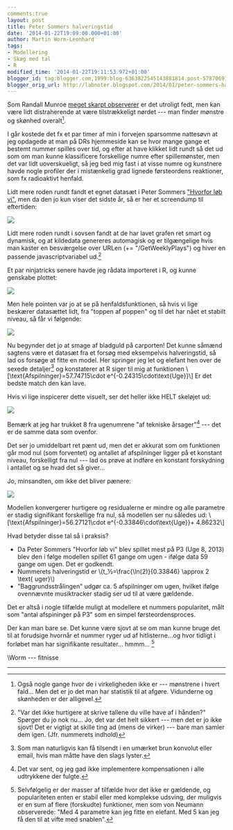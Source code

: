 ```yaml
---
comments:true
layout: post
title: Peter Sommers halveringstid
date: '2014-01-22T19:09:00.000+01:00'
author: Martin Worm-Leonhard
tags:
- Modellering
- Skæg med tal
- R
modified_time: '2014-01-22T19:11:53.972+01:00'
blogger_id: tag:blogger.com,1999:blog-6363822545143881814.post-5787069143387009690
blogger_orig_url: http://labnoter.blogspot.com/2014/01/peter-sommers-halveringstid.html
---
```


Som Randall Munroe [meget skarpt observerer](http://xkcd.com/877/) er
det utroligt fedt, men kan være lidt distraherende at være
tilstrækkeligt nørdet --- man finder mønstre og skønhed overalt[^1]. 

I går kostede det fx et par timer af min i forvejen sparsomme nattesøvn at
jeg opdagede at man på DRs hjemmeside kan se hvor mange gange et bestemt
nummer spilles over tid, og efter at have klikket lidt rundt så det ud
som om man kunne klassificere forskellige numre efter spillemønster, men
det var lidt uoverskueligt, så jeg bed mig fast i at visse numre og
kunstnere havde nogle profiler der i mistænkelig grad lignede
førsteordens reaktioner, som fx radioaktivt henfald.

Lidt mere roden rundt fandt et egnet datasæt i Peter Sommers
["Hvorfor løb vi"](http://www.dr.dk/musik/titel/hvorfor%20l%C3%B8b%20vi/2372890-1-1),
men da den jo kun viser det sidste år, så er her et screendump til
eftertiden:

[![]({{site.url}}/images/-fxQ0XJ1LQx8/Ut__x9C04wI/AAAAAAAACHw/kVhlXXVC3Us/s1600/Sommer.png)]({{site.url}}/images/-fxQ0XJ1LQx8/Ut__x9C04wI/AAAAAAAACHw/kVhlXXVC3Us/s1600/Sommer.png)

Lidt mere roden rundt i sovsen fandt at de har lavet grafen ret smart og
dynamisk, og at kildedata genereres automagisk og er tilgængelige hvis
man kaster en besværgelse over URLen (+= "/GetWeeklyPlays") og hiver en
passende javascriptvariabel ud.[^2]

Et par ninjatricks senere havde jeg rådata importeret i R, og kunne
genskabe plottet:

[![]({{site.url}}/images/-U0RbXgJvgDQ/UuABqs20sfI/AAAAAAAACH8/vd7zS-y0INg/s1600/Rplot1.png)]({{site.url}}/images/-U0RbXgJvgDQ/UuABqs20sfI/AAAAAAAACH8/vd7zS-y0INg/s1600/Rplot1.png)

Men hele pointen var jo at se på henfaldsfunktionen, så hvis vi lige
beskærer datasættet lidt, fra "toppen af poppen" og til det har nået et
stabilt niveau, så får vi følgende:

[![]({{site.url}}/images/-zqsAZPUGHOY/UuACHzaXlNI/AAAAAAAACIE/GvDfyap4Y1E/s1600/Rplot2.png)]({{site.url}}/images/-zqsAZPUGHOY/UuACHzaXlNI/AAAAAAAACIE/GvDfyap4Y1E/s1600/Rplot2.png)

Nu begynder det jo at smage af bladguld på carporten! Det kunne såmænd
sagtens være et datasæt fra et forsøg med eksempelvis halveringstid, så
lad os forsøge at fitte en model. Her springer jeg let og elefant hen
over de sexede detaljer[^3] og konstaterer at R siger til mig at
funktionen \\[\text{Afspilninger}=57.74715\cdot e^{-0.24315\cdot\text{Uge}}\\] 
Er det bedste match den kan lave. 

Hvis vi lige inspicerer dette visuelt, ser det heller ikke HELT skeløjet
ud:

[![]({{site.url}}/images/-YgC2jlI9JoQ/UuADUTQoQrI/AAAAAAAACIQ/M3a0wV18cS0/s1600/Rplot3.png)]({{site.url}}/images/-YgC2jlI9JoQ/UuADUTQoQrI/AAAAAAAACIQ/M3a0wV18cS0/s1600/Rplot3.png)

Bemærk at jeg har trukket 8 fra ugenumrene "af tekniske årsager"[^4] ---
det er de samme data som ovenfor.

Det ser jo umiddelbart ret pænt ud, men det er akkurat som om funktionen
går mod nul (som forventet) og antallet af afspilninger ligger på et
konstant niveau, forskelligt fra nul --- lad os prøve at indføre en
konstant forskydning i antallet og se hvad det så giver...

Jo, minsandten, om ikke det bliver pænere:

[![]({{site.url}}/images/-ciEns1DhhRE/UuAEeQZVRNI/AAAAAAAACIY/xFSSMD4Rz54/s1600/Rplot4.png)]({{site.url}}/images/-ciEns1DhhRE/UuAEeQZVRNI/AAAAAAAACIY/xFSSMD4Rz54/s1600/Rplot4.png)

Modellen konvergerer hurtigere og residualerne er mindre og alle
parametre er stadig signifikant forskellige fra nul, så modellen ser nu
således ud: \\[\text{Afspilninger}=56.27121\cdot e^{-0.33846\cdot\text{Uge}}+ 4.86232\\]

Hvad betyder disse tal så i praksis?

-   Da Peter Sommers "Hvorfor løb vi" blev spillet mest på P3 (Uge
    8, 2013) blev den i følge modellen spillet 61 gange om ugen - ifølge
    data 59 gange om ugen. Det er godkendt.
-   Nummerets halveringstid er \\(t_½=\frac{\ln(2)}{0.33846} \approx 2 \text{ uger}\\)
-   "Baggrundsstrålingen" udgør ca. 5 afspilninger om ugen, hvilket
    ifølge ovennævnte musiktracker stadig ser ud til at være gældende.

Det er altså i nogle tilfælde muligt at modellere et nummers
popularitet, målt som "antal afspininger på P3" som en simpel
førsteordensproces. 

Der kan man bare se. Det kunne være sjovt at se om
man kunne bruge det til at forudsige hvornår et nummer ryger ud af
hitlisterne...og hvor tidligt i forløbet man har signifikante
resultater... hmmm... [^5]


\\Worm --- fitnisse

------------------------------------------------------------------------

[^1]: Også nogle gange hvor de i virkeligheden ikke er --- mønstrene i
    hvert fald... Men det er jo det man har statistik til at afgøre.
    Vidunderne og skønheden er der alligevel.

[^2]: "Var det ikke hurtigere at skrive tallene du ville have af i
    hånden?" Spørger du jo nok nu... Jo, det var det helt sikkert --- men det
    er jo ikke sjovt! Det er vigtigt at skille ting ad (mens de virker) ---
    bare man samler dem igen. (Jfr. nummerets indhold)

[^3]: Som man naturligvis kan få tilsendt i en umærket brun konvolut
    eller email, hvis man måtte have den slags lyster.

[^4]: Det var sent, og jeg gad ikke implementere kompensationen i alle
    udtrykkene der fulgte.

[^5]: Selvfølgelig er der masser af tilfælde hvor det ikke er gældende,
    og populariteten enten er stabil eller med komplekse udsving, der
    muligvis er en sum af flere (forskudte) funktioner, men som von Neumann
    observerede: "Med 4 parametre kan jeg fitte en elefant. Med 5 kan jeg få
    den til at vifte med snablen".
